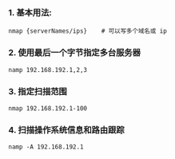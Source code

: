 ### 1. 基本用法: 

```shell
nmap {serverNames/ips}    # 可以写多个域名或 ip
```

### 2. 使用最后一个字节指定多台服务器

```shelL
namp 192.168.192.1,2,3
```

### 3. 指定扫描范围

```shell
nmap 192.168.192.1-100
```

### 4. 扫描操作系统信息和路由跟踪

```shell
namp -A 192.168.192.1
```